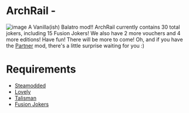# ArchRail - 
![image](https://github.com/user-attachments/assets/39bb5b9b-d7c3-454c-8b5f-563813f3c067)
A Vanilla(ish) Balatro mod!!
ArchRail currently contains 30 total jokers, including 15 Fusion Jokers!
We also have 2 more vouchers and 4 more editions!
Have fun! There will be more to come!
Oh, and if you have the [Partner](https://github.com/Icecanno/Partner-API/tree/main) mod, there's a little surprise waiting for you :)

# Requirements
- [Steamodded](https://github.com/Steamopollys/Steamodded)
- [Lovely](https://github.com/ethangreen-dev/lovely-injector)
- [Talisman](https://github.com/MathIsFun0/Talisman)
- [Fusion Jokers](https://github.com/wingedcatgirl/Fusion-Jokers)
